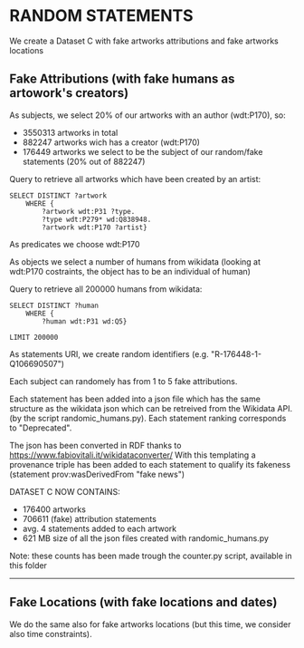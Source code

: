 # RANDOM STATEMENTS

We create a Dataset C with fake artworks attributions and fake artworks locations

## Fake Attributions (with fake humans as artowork's creators)

As subjects, we select 20% of our artworks with an author (wdt:P170), so:
  - 3550313 artworks in total 
  - 882247 artworks wich has a creator (wdt:P170)
  - 176449 artworks we select to be the subject of our random/fake statements (20% out of 882247)

Query to retrieve all artworks which have been created by an artist:
```
SELECT DISTINCT ?artwork
    WHERE {
        ?artwork wdt:P31 ?type.
        ?type wdt:P279* wd:Q838948.
        ?artwork wdt:P170 ?artist}
```

As predicates we choose wdt:P170 

As objects we select a number of humans from wikidata (looking at wdt:P170 costraints, the object has to be an individual of human)

Query to retrieve all 200000 humans from wikidata:

```
SELECT DISTINCT ?human
    WHERE {
        ?human wdt:P31 wd:Q5}

LIMIT 200000
```

As statements URI, we create random identifiers (e.g. "R-176448-1-Q106690507")

Each subject can randomely has from 1 to 5 fake attributions.

Each statement has been added into a json file which has the same structure as the wikidata json which can be retreived from the Wikidata API. (by the script randomic_humans.py). Each statement ranking corresponds to "Deprecated".

The json has been converted in RDF thanks to https://www.fabiovitali.it/wikidataconverter/
With this templating a provenance triple has been added to each statement to qualify its fakeness (statement prov:wasDerivedFrom "fake news")

DATASET C NOW CONTAINS:
- 176400 artworks 
- 706611 (fake) attribution statements 
- avg. 4 statements added to each artwork
- 621 MB size of all the json files created with randomic_humans.py

Note: these counts has been made trough the counter.py script, available in this folder


******************************************************************************************************************************************************************

## Fake Locations (with fake locations and dates)

We do the same also for fake artworks locations (but this time, we consider also time constraints).
